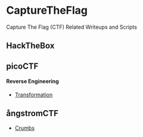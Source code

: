 # CaptureTheFlag
Capture The Flag (CTF) Related Writeups and Scripts  
## HackTheBox 
## picoCTF
#### Reverse Engineering
* [Transformation](picoCTF/Transformation/)  
## ångstromCTF  
* [Crumbs](/ångstromCTF/Crumbs/)
